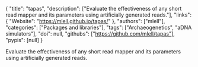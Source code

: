 {
  "title": "tapas",
  "description": ["Evaluate the effectiveness of any short read mapper and its parameters using artificially generated reads."],
  "links": {
    "Website": "https://mlell.github.io/tapas/"
  },
  "authors": ["mlell"],
  "categories": ["Packages and libraries"],
  "tags": ["Archaeogenetics", "aDNA simulators"],
  "doi": null,
  "githubs": ["https://github.com/mlell/tapas"],
  "pypis": [null]
}

<!-- Generated by csv2md.R – do not edit by hand -->

Evaluate the effectiveness of any short read mapper and its parameters using artificially generated reads.